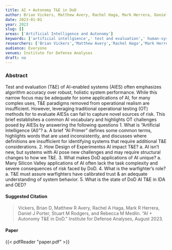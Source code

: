 ```yaml
---
title: AI + Autonomy T&E in DoD
author: Brian Vickers, Matthew Avery, Rachel Haga, Mark Herrera, Daniel Porter, Stuart Rodgers
date: 2023-01-01
year: 2023
slug: []
areas: ['Artificial Intelligence and Autonomy']
keywords: ['artificial intellgience',' test and evaluation',' human-system integration']
researchers: ['Brian Vickers','Matthew Avery','Rachel Haga','Mark Herrera','Daniel Porter','Stuart Rodgers']
audience: Everyone
venues: Institute for Defense Analyses
draft: no
---
```




### Abstract
Test and evaluation (T&E) of AI-enabled systems (AIES) often emphasizes algorithm accuracy over robust, holistic system performance. While this narrow focus may be adequate for some applications of AI, for many complex uses, T&E paradigms removed from operational realism are insufficient. However, leveraging traditional operational testing (OT) methods for to evaluate AIESs can fail to capture novel sources of risk. This brief establishes a common AI vocabulary and highlights OT challenges posed by AIESs by answering the following questions  1. What is “Artificial Intelligence (AI)”? a. A brief “AI Primer” defines some common terms, highlights words that are used inconsistently, and discusses where definitions are insufficient for identifying systems that require additional T&E considerations. 2. How Design of Experimentss AI impact T&E? a. AI isn’t new, but systems with AI pose new challenges and may require structural changes to how we T&E. 3. What makes DoD applications of AI unique? a. Many Silicon Valley applications of AI often lack the task complexity and severe consequences of risk faced by DoD. 4. What is the warfighter’s role? a. T&E must assure warfighters have calibrated trust & an adequate understanding of system behavior. 5. What is the state of DoD AI T&E in IDA and OED?

#### Suggested Citation
> Vickers, Brian D, Matthew R Avery, Rachel A Haga, Mark R Herrera, Daniel J Porter, Stuart M Rodgers, and Rebecca M Medlin. “AI + Autonomy T&E in DoD.” Institute for Defense Analyses, August 2023.



#### Paper 
 {{< pdfReader "paper.pdf" >}}


